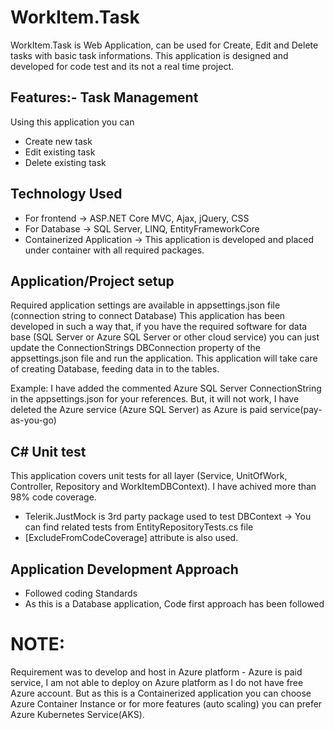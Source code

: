 # WorkItem.Task
WorkItem.Task is Web Application, can be used for Create, Edit and Delete tasks with basic task informations. 
This application is designed and developed for code test and its not a real time project.
## Features:- Task Management
Using this application you can 
- Create new task
- Edit existing task
- Delete existing task
## Technology Used
- For frontend -> ASP.NET Core MVC, Ajax, jQuery, CSS
- For Database -> SQL Server, LINQ, EntityFrameworkCore
- Containerized Application -> This application is developed and placed under container with all required packages.
## Application/Project setup
Required application settings are available in appsettings.json file (connection string to connect Database)
This application has been developed in such a way that, if you have the required software for data base (SQL Server or 
Azure SQL Server or other cloud service) you can just update the ConnectionStrings DBConnection property of the 
appsettings.json file and run the application. This application will take care of creating Database, feeding data 
in to the tables.
	
Example: I have added the commented Azure SQL Server ConnectionString in the appsettings.json for your references.
But, it will not work, I have deleted the Azure service (Azure SQL Server) as Azure is paid service(pay-as-you-go)
## C# Unit test
This application covers unit tests for all layer (Service, UnitOfWork, Controller, Repository 
and WorkItemDBContext). I have achived more than 98% code coverage.

- Telerik.JustMock is 3rd party package used to test DBContext -> You can find related tests from EntityRepositoryTests.cs file
- [ExcludeFromCodeCoverage] attribute is also used.
## Application Development Approach
- Followed coding Standards
- As this is a Database application, Code first approach has been followed
	
# NOTE:
Requirement was to develop and host in Azure platform
	- Azure is paid service, I am not able to deploy on Azure platform as I do not have free Azure account. But as this is a Containerized application
		you can choose Azure Container Instance or for more features (auto scaling) you can prefer Azure Kubernetes Service(AKS).